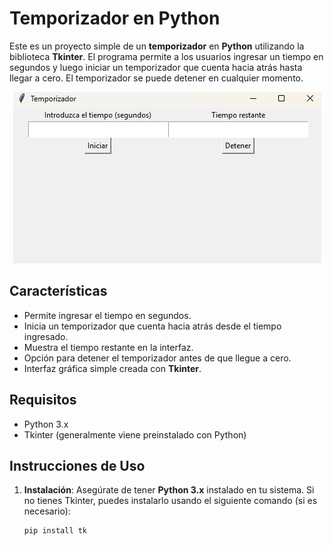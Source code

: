 # Temporizador en Python

Este es un proyecto simple de un **temporizador** en **Python** utilizando la biblioteca **Tkinter**. El programa permite a los usuarios ingresar un tiempo en segundos y luego iniciar un temporizador que cuenta hacia atrás hasta llegar a cero. El temporizador se puede detener en cualquier momento.

<div align="center">
  <img src="screenshot.png" alt="Captura de la aplicación" />
</div>

## Características

- Permite ingresar el tiempo en segundos.
- Inicia un temporizador que cuenta hacia atrás desde el tiempo ingresado.
- Muestra el tiempo restante en la interfaz.
- Opción para detener el temporizador antes de que llegue a cero.
- Interfaz gráfica simple creada con **Tkinter**.

## Requisitos

- Python 3.x
- Tkinter (generalmente viene preinstalado con Python)

## Instrucciones de Uso

1. **Instalación**: Asegúrate de tener **Python 3.x** instalado en tu sistema. Si no tienes Tkinter, puedes instalarlo usando el siguiente comando (si es necesario):

   ```bash
   pip install tk
